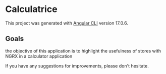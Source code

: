 # Calculatrice

This project was generated with [Angular CLI](https://github.com/angular/angular-cli) version 17.0.6.

## Goals

the objective of this application is to highlight the usefulness of stores with NGRX in a calculator application

If you have any suggestions for improvements, please don't hesitate.
